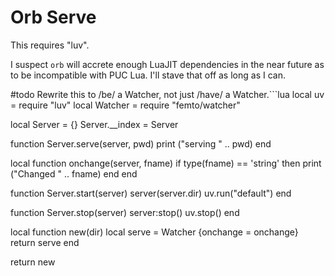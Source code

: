 # Orb Serve


This requires "luv".


I suspect ``orb`` will accrete enough LuaJIT dependencies in the near future
as to be incompatible with PUC Lua. I'll stave that off as long as I can.

#todo Rewrite this to /be/ a Watcher, not just /have/ a Watcher.```lua
local uv = require "luv"
local Watcher = require "femto/watcher"

local Server = {}
Server.__index = Server


function Server.serve(server, pwd)
   print ("serving " .. pwd)
end

local function onchange(server, fname)
   if type(fname) == 'string' then
      print ("Changed " .. fname)
   end
end


function Server.start(server)
   server(server.dir)
   uv.run("default")
end


function Server.stop(server)
   server:stop()
   uv.stop()
end

local function new(dir)
   local serve = Watcher {onchange = onchange}
   return serve
end

return new
```
